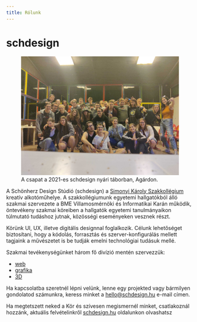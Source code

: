 ```yaml
---
title: Rólunk
---
```


# schdesign

<figure>
  <img src="rolunk/schdesign-csapatkep-designtabor-2021.jpg"/>
  <figcaption>A csapat a 2021-es schdesign nyári táborban, Agárdon.</figcaption>
</figure>

A Schönherz Design Stúdió (schdesign) a [Simonyi Károly
Szakkollégium](https://simonyi.bme.hu) kreatív
alkotóműhelye. A szakkollégiumunk egyetemi hallgatókból álló szakmai
szervezete a BME Villamosmérnöki és Informatikai Karán működik, öntevékeny
szakmai köreiben a hallgatók egyetemi tanulmányaikon túlmutató tudáshoz jutnak,
közösségi eseményeken vesznek részt.

Körünk UI, UX, illetve digitális designnal foglalkozik. Célunk lehetőséget
biztosítani, hogy a kódolás, forrasztás és szerver-konfigurálás mellett tagjaink
a művészetet is be tudják emelni technológiai tudásuk mellé.

Szakmai tevékenységünket három fő divízió mentén szervezzük: 

- [web](https://roadmap.schdesign.hu/web/) 
- [grafika](https://roadmap.schdesign.hu/grafika/) 
- [3D](https://roadmap.schdesign.hu/3d/)

Ha kapcsolatba szeretnél lépni velünk, lenne egy projekted vagy bármilyen
gondolatod számunkra, keress minket
a [hello@schdesign.hu](mailto:hello@schdesign.hu) e-mail címen.

Ha megtetszett neked a Kör és szívesen megismernél minket, csatlakoznál hozzánk,
   aktuális felvételinkről [schdesign.hu](https://schdesign.hu) oldalunkon olvashatsz

